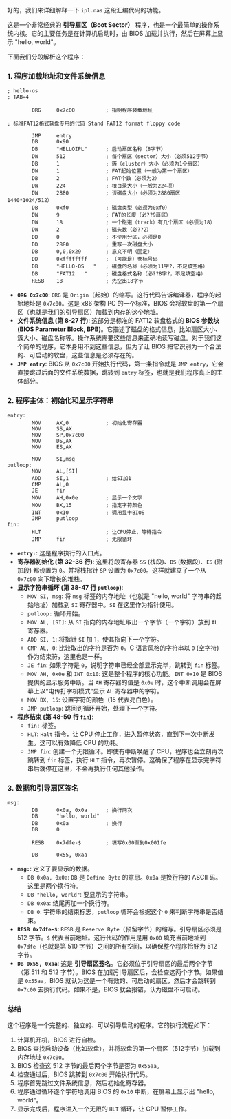 好的，我们来详细解释一下 `ipl.nas` 这段汇编代码的功能。

这是一个非常经典的 **引导扇区（Boot Sector）** 程序，也是一个最简单的操作系统内核。它的主要任务是在计算机启动时，由 BIOS 加载并执行，然后在屏幕上显示 "hello, world"。

下面我们分段解析这个程序：

### 1. 程序加载地址和文件系统信息

```1:27:ipl.nas
; hello-os
; TAB=4

		ORG		0x7c00			; 指明程序装载地址

; 标准FAT12格式软盘专用的代码 Stand FAT12 format floppy code

		JMP		entry
		DB		0x90
		DB		"HELLOIPL"		; 启动扇区名称（8字节）
		DW		512				; 每个扇区（sector）大小（必须512字节）
		DB		1				; 簇（cluster）大小（必须为1个扇区）
		DW		1				; FAT起始位置（一般为第一个扇区）
		DB		2				; FAT个数（必须为2）
		DW		224				; 根目录大小（一般为224项）
		DW		2880			; 该磁盘大小（必须为2880扇区1440*1024/512）
		DB		0xf0			; 磁盘类型（必须为0xf0）
		DW		9				; FAT的长度（必??9扇区）
		DW		18				; 一个磁道（track）有几个扇区（必须为18）
		DW		2				; 磁头数（必??2）
		DD		0				; 不使用分区，必须是0
		DD		2880			; 重写一次磁盘大小
		DB		0,0,0x29		; 意义不明（固定）
		DD		0xffffffff		; （可能是）卷标号码
		DB		"HELLO-OS   "	; 磁盘的名称（必须为11字?，不足填空格）
		DB		"FAT12   "		; 磁盘格式名称（必??8字?，不足填空格）
		RESB	18				; 先空出18字节
```

- **`ORG 0x7c00`**: `ORG` 是 `Origin`（起始）的缩写。这行代码告诉编译器，程序的起始地址是 `0x7c00`。这是 x86 架构 PC 的一个标准，BIOS 会将软盘的第一个扇区（也就是我们的引导扇区）加载到内存的这个地址。
- **文件系统信息 (第 8-27 行)**: 这部分是标准的 FAT12 软盘格式的 **BIOS 参数块 (BIOS Parameter Block, BPB)**。它描述了磁盘的格式信息，比如扇区大小、簇大小、磁盘名称等。操作系统需要这些信息来正确地读写磁盘。对于我们这个简单的程序，它本身用不到这些信息，但为了让 BIOS 把它识别为一个合法的、可启动的软盘，这些信息是必须存在的。
- **`JMP entry`**: BIOS 从 `0x7c00` 开始执行代码，第一条指令就是 `JMP entry`，它会直接跳过后面的文件系统数据，跳转到 `entry` 标签，也就是我们程序真正的主体部分。

### 2. 程序主体：初始化和显示字符串

```31:50:ipl.nas
entry:
		MOV		AX,0			; 初始化寄存器
		MOV		SS,AX
		MOV		SP,0x7c00
		MOV		DS,AX
		MOV		ES,AX

		MOV		SI,msg
putloop:
		MOV		AL,[SI]
		ADD		SI,1			; 给SI加1
		CMP		AL,0
		JE		fin
		MOV		AH,0x0e			; 显示一个文字
		MOV		BX,15			; 指定字符颜色
		INT		0x10			; 调用显卡BIOS
		JMP		putloop
fin:
		HLT						; 让CPU停止，等待指令
		JMP		fin				; 无限循环
```

- **`entry:`**: 这是程序执行的入口点。
- **寄存器初始化 (第 32-36 行)**: 这里将段寄存器 `SS` (栈段)、`DS` (数据段)、`ES` (附加段) 都设置为 `0`。并将栈指针 `SP` 设置为 `0x7c00`。这样就建立了一个从 `0x7c00` 向下增长的堆栈。
- **显示字符串循环 (第 38-47 行 `putloop`)**:
    - `MOV SI, msg`: 将 `msg` 标签的内存地址（也就是 "hello, world" 字符串的起始地址）加载到 `SI` 寄存器中。`SI` 在这里作为指针使用。
    - `putloop:` 循环开始。
    - `MOV AL, [SI]`: 从 `SI` 指向的内存地址取出一个字节（一个字符）放到 `AL` 寄存器。
    - `ADD SI, 1`: 将指针 `SI` 加 1，使其指向下一个字符。
    - `CMP AL, 0`: 比较取出的字符是否为 `0`。C 语言风格的字符串以 `0` (空字符) 作为结束符，这里也是一样。
    - `JE fin`: 如果字符是 `0`，说明字符串已经全部显示完毕，跳转到 `fin` 标签。
    - `MOV AH, 0x0e` 和 `INT 0x10`: 这是整个程序的核心功能。`INT 0x10` 是 BIOS 提供的显示服务中断。当 `AH` 寄存器的值是 `0x0e` 时，这个中断调用会在屏幕上以“电传打字机模式”显示 `AL` 寄存器中的字符。
    - `MOV BX, 15`: 设置字符的颜色（15 代表亮白色）。
    - `JMP putloop`: 跳回到循环开始，处理下一个字符。
- **程序结束 (第 48-50 行 `fin`)**:
    - `fin:` 标签。
    - `HLT`: `Halt` 指令，让 CPU 停止工作，进入暂停状态，直到下一次中断发生。这可以有效降低 CPU 的功耗。
    - `JMP fin`: 创建一个无限循环。即使有中断唤醒了 CPU，程序也会立刻再次跳转到 `fin` 标签，执行 `HLT` 指令，再次暂停。这确保了程序在显示完字符串后就停在这里，不会再执行任何其他操作。

### 3. 数据和引导扇区签名

```
msg:
		DB		0x0a, 0x0a		; 换行两次
		DB		"hello, world"
		DB		0x0a			; 换行
		DB		0

		RESB	0x7dfe-$		; 填写0x00直到0x001fe

		DB		0x55, 0xaa
```

- **`msg:`**: 定义了要显示的数据。
    - `DB 0x0a, 0x0a`: `DB` 是 `Define Byte` 的意思。`0x0a` 是换行符的 ASCII 码。这里是两个换行符。
    - `DB "hello, world"`: 要显示的字符串。
    - `DB 0x0a`: 结尾再加一个换行符。
    - `DB 0`: 字符串的结束标志，`putloop` 循环会根据这个 `0` 来判断字符串是否结束。
- **`RESB 0x7dfe-$`**: `RESB` 是 `Reserve Byte`（预留字节）的缩写。引导扇区必须是 512 字节。`$` 代表当前地址。这行代码的作用是用 `0x00` 填充当前地址到 `0x7dfe`（也就是第 510 字节）之间的所有空间，以确保整个程序恰好为 512 字节。
- **`DB 0x55, 0xaa`**: 这是 **引导扇区签名**。它必须位于引导扇区的最后两个字节（第 511 和 512 字节）。BIOS 在加载引导扇区后，会检查这两个字节。如果值是 `0x55aa`，BIOS 就认为这是一个有效的、可启动的扇区，然后才会跳转到 `0x7c00` 去执行代码。如果不是，BIOS 就会报错，认为磁盘不可启动。

### 总结

这个程序是一个完整的、独立的、可以引导启动的程序。它的执行流程如下：
1.  计算机开机，BIOS 进行自检。
2.  BIOS 查找启动设备（比如软盘），并将软盘的第一个扇区（512字节）加载到内存地址 `0x7c00`。
3.  BIOS 检查这 512 字节的最后两个字节是否为 `0x55aa`。
4.  检查通过后，BIOS 跳转到 `0x7c00` 开始执行代码。
5.  程序首先跳过文件系统信息，然后初始化寄存器。
6.  程序通过循环逐个字符地调用 BIOS 的 `0x10` 中断，在屏幕上显示出 "hello, world"。
7.  显示完成后，程序进入一个无限的 `HLT` 循环，让 CPU 暂停工作。
